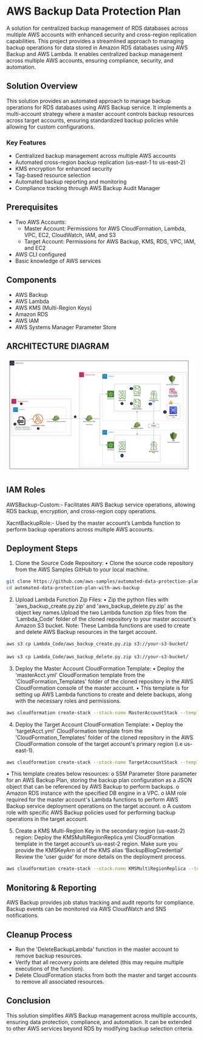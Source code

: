 # AWS Backup Data Protection Plan

A solution for centralized backup management of RDS databases across multiple AWS accounts with enhanced security and cross-region replication capabilities. This project provides a streamlined approach to managing backup operations for data stored in Amazon RDS databases using AWS Backup and AWS Lambda. It enables centralized backup management across multiple AWS accounts, ensuring compliance, security, and automation.

## Solution Overview

This solution provides an automated approach to manage backup operations for RDS databases using AWS Backup service. It implements a multi-account strategy where a master account controls backup resources across target accounts, ensuring standardized backup policies while allowing for custom configurations.

### Key Features

- Centralized backup management across multiple AWS accounts
- Automated cross-region backup replication (us-east-1 to us-east-2)
- KMS encryption for enhanced security
- Tag-based resource selection
- Automated backup reporting and monitoring
- Compliance tracking through AWS Backup Audit Manager

## Prerequisites

- Two AWS Accounts:
  - Master Account: Permissions for AWS CloudFormation, Lambda, VPC, EC2, CloudWatch, IAM, and S3
  - Target Account: Permissions for AWS Backup, KMS, RDS, VPC, IAM, and EC2
- AWS CLI configured
- Basic knowledge of AWS services

## Components

- AWS Backup
- AWS Lambda
- AWS KMS (Multi-Region Keys)
- Amazon RDS
- AWS IAM
- AWS Systems Manager Parameter Store

## ARCHITECTURE DIAGRAM

![alt text](architecture_diagram.png)

## IAM Roles

AWSBackup-Custom:-
Facilitates AWS Backup service operations, allowing RDS backup, encryption, and cross-region copy operations.

XacntBackupRole:-
Used by the master account’s Lambda function to perform backup operations across multiple AWS accounts.

## Deployment Steps

1.	Clone the Source Code Repository:
•	Clone the source code repository from the AWS Samples GitHub to your local machine.

```bash
git clone https://github.com/aws-samples/automated-data-protection-plan-with-aws-backup.git
cd automated-data-protection-plan-with-aws-backup
```

2.	Upload Lambda Function Zip Files:
•	Zip the python files with 'aws_backup_create.py.zip' and 'aws_backup_delete.py.zip' as the object key names.Upload the two Lambda function zip files from the 'Lambda_Code' folder of the cloned repository to your master account's Amazon S3 bucket. 
Note: These Lambda functions are used to create and delete AWS Backup resources in the target account.

```bash
aws s3 cp Lambda_Code/aws_backup_create.py.zip s3://your-s3-bucket/

aws s3 cp Lambda_Code/aws_backup_delete.py.zip s3://your-s3-bucket/
```

3.	Deploy the Master Account CloudFormation Template:
•	Deploy the 'masterAcct.yml' CloudFormation template from the 'CloudFormation_Templates' folder of the cloned repository in the AWS CloudFormation console of the master account. 
•	This template is for setting up AWS Lambda functions to create and delete backups, along with the necessary roles and permissions.

```bash
aws cloudformation create-stack --stack-name MasterAccountStack --template-body file://CloudFormation_Templates/masterAcct.yml
```

4.	Deploy the Target Account CloudFormation Template:
•	Deploy the 'targetAcct.yml' CloudFormation template from the 'CloudFormation_Templates' folder of the cloned repository in the AWS CloudFormation console of the target account's primary region (i.e us-east-1). 

```bash
aws cloudformation create-stack --stack-name TargetAccountStack --template-body file://CloudFormation_Templates/targetAcct.yml
```

•	This template creates below resources:
o	SSM Parameter Store parameter for an AWS Backup Plan, storing the backup plan configuration as a JSON object that can be referenced by AWS Backup to perform backups. 
o	Amazon RDS instance with the specified DB engine in a VPC.
o	IAM role required for the master account's Lambda functions to perform AWS Backup service deployment operations on the target account.
o	A custom role with specific AWS Backup policies used for performing backup operations in the target account.

5.	Create a KMS Multi-Region Key in the secondary region (us-east-2) region:
Deploy the KMSMultiRegionReplica.yml CloudFormation template in the target account’s us-east-2 region. Make sure you provide the KMSKeyArn id of the KMS alias ‘BackupBlogCredential’ Review the ‘user guide’ for more details on the deployment process.

```bash
aws cloudformation create-stack --stack-name KMSMultiRegionReplica --template-body file://CloudFormation_Templates/KMSMultiRegionReplica.yml
```

## Monitoring & Reporting
AWS Backup provides job status tracking and audit reports for compliance. Backup events can be monitored via AWS CloudWatch and SNS notifications.

## Cleanup Process
- Run the 'DeleteBackupLambda' function in the master account to remove backup resources.
- Verify that all recovery points are deleted (this may require multiple executions of the function).
- Delete CloudFormation stacks from both the master and target accounts to remove all associated resources.

## Conclusion
This solution simplifies AWS Backup management across multiple accounts, ensuring data protection, compliance, and automation. It can be extended to other AWS services beyond RDS by modifying backup selection criteria.
